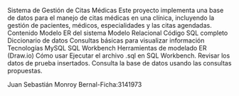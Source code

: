 Sistema de Gestión de Citas Médicas Este proyecto implementa una base de datos para el manejo de citas médicas en una clínica, incluyendo la gestión de pacientes, médicos, especialidades y las citas agendadas.
Contenido Modelo ER del sistema Modelo Relacional Código SQL completo Diccionario de datos Consultas básicas para visualizar información
Tecnologías MySQL SQL Workbench Herramientas de modelado ER (Draw.io)
Cómo usar Ejecutar el archivo .sql en SQL Workbench. Revisar los datos de prueba insertados. Consulta la base de datos usando las consultas propuestas.

Juan Sebastián Monroy Bernal-Ficha:3141973
